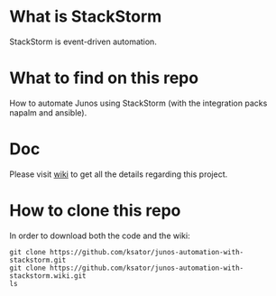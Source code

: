 # What is StackStorm
StackStorm is event-driven automation.

# What to find on this repo   
How to automate Junos using StackStorm (with the integration packs napalm and ansible).

# Doc 
Please visit [wiki](https://github.com/ksator/junos-automation-with-stackstorm/wiki) to get all the details regarding this project.  

# How to clone this repo
In order to download both the code and the wiki: 
```
git clone https://github.com/ksator/junos-automation-with-stackstorm.git
git clone https://github.com/ksator/junos-automation-with-stackstorm.wiki.git
ls
```
